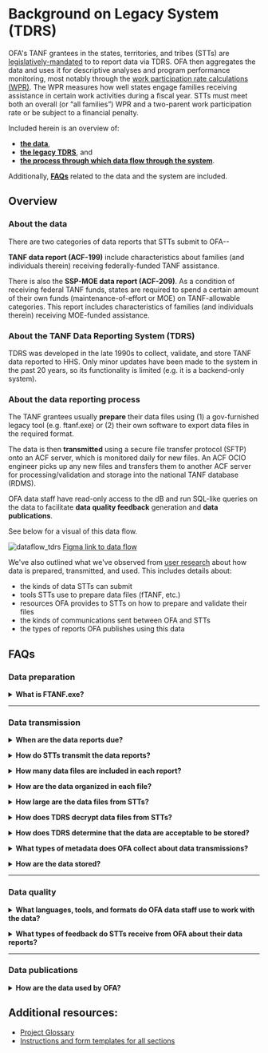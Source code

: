 # Background on Legacy System (TDRS)

OFA's TANF grantees in the states, territories, and tribes (STTs) are [legislatively-mandated](https://www.law.cornell.edu/uscode/text/42/611) to to report data via TDRS. OFA then aggregates the data and uses it for descriptive analyses and program performance monitoring, most notably through the [work participation rate calculations (WPR)](https://www.acf.hhs.gov/ofa/resource-library?f%5B0%5D=program%3A270&f%5B1%5D=program_topic%3A633&f%5B2%5D=type%3Aeasychart&keyword=&sort_by=combined_publication_date). The WPR measures how well states engage families receiving assistance in certain work activities during a fiscal year. STTs must meet both an overall (or “all families”) WPR and a two-parent work participation rate or be subject to a financial penalty.

Included herein is an overview of:
- **[the data](#about-the-data)**, 
- **[the legacy TDRS](#About-the-TANF-Data-Reporting-Sysyem-(TDRS))**, and
- **[the process through which data flow through the system](#About-the-data-reporting-process)**.

Additionally, **[FAQs](#FAQs)** related to the data and the system are included. 

## Overview
### About the data 
There are two categories of data reports that STTs submit to OFA--

**TANF data report (ACF-199)** include characteristics about families (and individuals therein) receiving federally-funded TANF assistance.

There is also the **SSP-MOE data report (ACF-209)**. As a condition of receiving federal TANF funds, states are required to spend a certain amount of their own funds (maintenance-of-effort or MOE) on TANF-allowable categories. This report includes characteristics of families (and individuals therein) receiving MOE-funded assistance.

### About the TANF Data Reporting System (TDRS)
TDRS was developed in the late 1990s to collect, validate, and store TANF data reported to HHS. Only minor updates have been made to the system in the past 20 years, so its functionality is limited (e.g. it is a backend-only system).  

### About the data reporting process

The TANF grantees usually **prepare** their data files using (1) a gov-furnished legacy tool (e.g. ftanf.exe) or (2) their own software to export data files in the required format. 

The data is then **transmitted** using a secure file transfer protocol (SFTP) onto an ACF server, which is monitored daily for new files. An ACF OCIO engineer picks up any new files and transfers them to another ACF server for processing/validation and storage into the national TANF database (RDMS). 

OFA data staff have read-only access to the dB and run SQL-like queries on the data to facilitate **data quality feedback** generation and **data publications**. 

See below for a visual of this data flow. 

![dataflow_tdrs](https://i.imgur.com/1bK7HMJ.jpg)
[Figma link to data flow](https://www.figma.com/file/irgQPLTrajxCXNiYBTEnMV/TDP-Mockups-For-Feedback?node-id=5617%3A47733)

We've also outlined what we've observed from [user research](https://github.com/HHS/TANF-app/blob/main/docs/User-Experience/Research/2020%2C%20Fall%20-%20Understanding%20STT%20Roles%2C%20Source%20of%20Truth%2C%20and%20Metadata.md) about how data is prepared, transmitted, and used. This includes details about: 
 * the kinds of data STTs can submit
 * tools STTs use to prepare data files (fTANF, etc.)
 * resources OFA provides to STTs on how to prepare and validate their files
 * the kinds of communications sent between OFA and STTs
 * the types of reports OFA publishes using this data

## FAQs
### Data preparation

**<details><summary>What is FTANF.exe?</summary>**

A desktop application designed by ACF's IT shop that STTs could download and use to prepare data files that could then be exported and transmitted to OFA. fTANF.exe can prepare all sections of data, check these data for the same types of errors that TDRS uses during processing/validation. The data could be entered by importing a previously-generated transmission file or by manual entry.  The application is no longer supported and is incompatible with newer versions of Windows, but many STTs with older versions of Windows still use it.
    
STTs using this tool are tracked [here](https://github.com/raft-tech/TANF-app/tree/raft-tdp-main/tdrs-backend/tdpservice/stts/management/commands/data). These STTs will have an `SSN_Encrypted` value of 1. This may change over time. 
</details>

---
### Data transmission

**<details><summary>When are the data reports due?</summary>**

Data reports are due within 45 days of the end of the fiscal quarter--

| Fiscal Quarter | Calendar Period | Due Date    |
| -------------- | --------------- | ----------- |
| 1              | Oct 1 - Dec 31  | February 14 |
| 2              | Jan 1 – Mar 3   | May 15      |
| 3              | Apr 1 – Jun 30  | August 15   |
| 4              | Jul 1 – Sep 30  | November 14 |

STTs are permitted to make corrections and re-transmit data throughout the fiscal year, but an end-of-fiscal year deadline is enforced after the fiscal quarter 4 data is due. 
</details>

**<details><summary>How do STTs transmit the data reports?</summary>**

Many STTs use SFTP clients like Winscp or IPSwitch. Others (especially STTs that manage their own legacy system) leverage Cyberfusion.     
</details>

**<details><summary>How many data files are included in each report?</summary>**

A minimum of 3 data files are included in each quarterly report--1 file per section (1, 2, and 3) of the TANF data report. Note:
* Section 4 is required *only* for STTs that submit data for a *sample* of its full caseload. 
    
* STTs that submit the SSP-MOE data report or sample data can vary by fiscal year. Their status for the current fiscal year are captured in the `SSP` and `Sample` indicators [here](https://github.com/raft-tech/TANF-app/tree/raft-tdp-main/tdrs-backend/tdpservice/stts/management/commands/data).
</details>

**<details><summary>How are the data organized in each file?</summary>**
    
TANF and SSP-MOE reports each have [4 data layouts](https://www.acf.hhs.gov/ofa/resource/tanfedit/index#transmission-file-header)--one layout per section of the report. The layouts between TANF and SSP-MOE are similar, but not identical.
    
**<details><summary>TANF</summary>**

#### Section 1 - active report
* *Structure*: one fixed width record per: (1) case and month and (2) case, person, and month for families receiving benefits through TANF
* [TANF Transmission file layout](https://www.acf.hhs.gov/sites/default/files/documents/ofa/tanf_data_report_section1_10_2008.pdf)
    * [Example file](https://hhsgov.sharepoint.com/:u:/r/sites/TANFDataPortalOFA/Shared%20Documents/dev/Parsing/data/tanf/ADS.E2J.FTP1.TS06?csf=1&web=1&e=hfI3Um) :lock:
    * [Instructions](https://www.acf.hhs.gov/sites/default/files/documents/ofa/tdrs_instr_10_01_2008_tansec1.pdf)
    * [Form](https://www.acf.hhs.gov/sites/default/files/documents/ofa/tdrs_form_reports_10_1_2008_tansec1.pdf)
* [Tribal TANF transmission file layout](https://www.acf.hhs.gov/sites/default/files/documents/ofa/tribal_layout_for_section1.pdf)
    * [Example file](https://hhsgov.sharepoint.com/:t:/r/sites/TANFDataPortalOFA/Shared%20Documents/dev/Parsing/data/tribal_tanf/ADS.E2J.FTP1.TS142.txt?csf=1&web=1&e=7BoNEz) :lock:
    * [Instructions](https://www.acf.hhs.gov/ofa/resource/tribal-tanf-data-coding-instructions)

#### Section 2 - closed report
* *Structure*: one fixed width record per: (1) case and month and (2) case, person, and month for families  who stopped receiving benefits through TANF
* [Transmission file layout](https://www.acf.hhs.gov/sites/default/files/documents/ofa/tanf_data_report_section2.pdf)
    * [Example file](https://hhsgov.sharepoint.com/:u:/r/sites/TANFDataPortalOFA/Shared%20Documents/dev/Parsing/data/tanf/ADS.E2J.FTP2.TS06?csf=1&web=1&e=DyDW6R) :lock:
    * [Instructions](https://www.acf.hhs.gov/sites/default/files/documents/ofa/tdrs_instr_10_02_2007_tansec2.pdf)
    * [Form](https://www.acf.hhs.gov/sites/default/files/documents/ofa/tdrs_form_reports_10_1_2008_tansec2.pdf)

#### Section 3 - aggregate report
* *Structure*: one fixed width record for the quarter that captures monthly counts of families that are applying for, receiving, and no longer receiving TANF benefits 
* [Transmission file layout](https://www.acf.hhs.gov/sites/default/files/documents/ofa/tanf_data_report_section3.pdf)
    * [Example file](https://hhsgov.sharepoint.com/:u:/r/sites/TANFDataPortalOFA/Shared%20Documents/dev/Parsing/data/tanf/ADS.E2J.FTP3.TS06?csf=1&web=1&e=txpefp) :lock:
    * [Instructions](https://www.acf.hhs.gov/sites/default/files/documents/ofa/tdrs_instr_10_02_2007_tansec3.pdf)
    * [Form](https://www.acf.hhs.gov/sites/default/files/documents/ofa/tdrs_form_reports_10_1_2008_tansec3.pdf)

#### Section 4 - stratum report
* *Structure*: one fixed width record for the quarter that captures monthly counts of families within each strata (Note: only relevant for STTs submitting Section 1 and Section 2 data that covers only a *sample* of the caseload)
* [Transmission file layout](https://www.acf.hhs.gov/sites/default/files/documents/ofa/tanf_data_report_section4.pdf)
    * [Example file](https://hhsgov.sharepoint.com/:u:/r/sites/TANFDataPortalOFA/Shared%20Documents/dev/Parsing/data/tanf/ADS.E2J.FTP4.TS06?csf=1&web=1&e=HZhbOF) :lock:
    * [Instructions](https://www.acf.hhs.gov/sites/default/files/documents/ofa/tdrs_instr_10_02_2008_tansec4.pdf)
    * [Form](https://www.acf.hhs.gov/sites/default/files/documents/ofa/tdrs_form_reports_10_1_2008_tansec4.pdf)
</details>

**<details><summary>SSP-MOE</summary>**

#### Section 1 - active report
* *Structure*: one fixed width record per: (1) case and month and (2) case, person, and month for families receiving benefits through SSP-MOE
* [Transmission file layout](https://www.acf.hhs.gov/sites/default/files/documents/ofa/ssp_moe_transmission_format_section_1.pdf)
    * [Example file](https://hhsgov.sharepoint.com/:u:/r/sites/TANFDataPortalOFA/Shared%20Documents/dev/Parsing/data/ssp/ADS.E2J.NDM1.MS24?csf=1&web=1&e=nAxAFw) :lock:
    * [Instructions](https://www.acf.hhs.gov/sites/default/files/documents/ofa/tdrs_instr_10_01_2008_sspsec1.pdf)
    * [Form](https://www.acf.hhs.gov/sites/default/files/documents/ofa/tdrs_form_reports_10_1_2008_sspsec1.pdf)

#### Section 2 - closed report
* *Structure*: one fixed width record per: (1) case and month and (2) case, person, and month for families no longer receiving benefits through SSP-MOE
* [Transmission file layout](https://www.acf.hhs.gov/sites/default/files/documents/ofa/ssp_moe_transmission_format_section_2.pdf)
     * [Example file](https://hhsgov.sharepoint.com/:u:/r/sites/TANFDataPortalOFA/Shared%20Documents/dev/Parsing/data/ssp/ADS.E2J.NDM2.MS24?csf=1&web=1&e=IcVe3F) :lock:
     * [Instructions](https://www.acf.hhs.gov/sites/default/files/documents/ofa/tdrs_instr_10_02_2007_sspsec2.pdf)
     * [Form](https://www.acf.hhs.gov/sites/default/files/documents/ofa/tdrs_form_reports_10_1_2008_sspsec2.pdf)

#### Section 3 - aggregate report
* *Structure*: one fixed width record for the quarter that captures monthly counts of families that are applying for, receiving, and no longer receiving SSP-MOE benefits
* [Transmission file layout](https://www.acf.hhs.gov/sites/default/files/documents/ofa/ssp_moe_transmission_format_section_3.pdf)
    * [Example file](https://hhsgov.sharepoint.com/:u:/r/sites/TANFDataPortalOFA/Shared%20Documents/dev/Parsing/data/ssp/ADS.E2J.NDM3.MS24?csf=1&web=1&e=cpj3iQ) :lock:
    * [Instructions](https://www.acf.hhs.gov/sites/default/files/documents/ofa/tdrs_instr_10_02_2007_sspsec3.pdf)
    * [Form](https://www.acf.hhs.gov/sites/default/files/documents/ofa/tdrs_form_reports_10_1_2008_sspsec3.pdf)

#### Section 4 - stratum report
* *Structure*: one fixed width record for the quarter that captures monthly counts of families within each strata (Note: only relevant for STTs submitting Section 1 and Section 2 data that covers only a sample of the caseload)
* [Transmission file layout](https://www.acf.hhs.gov/sites/default/files/documents/ofa/ssp_moe_transmission_format_section_4.pdf)
     * [Example file](https://hhsgov.sharepoint.com/:u:/r/sites/TANFDataPortalOFA/Shared%20Documents/dev/Parsing/data/ssp/ADS.E2J.NDM4.MS24?csf=1&web=1&e=DY8e7u) :lock:
     * [Instructions](https://www.acf.hhs.gov/sites/default/files/documents/ofa/tdrs_instr_10_01_2008_sspsec4.pdf)
     * [Form](https://www.acf.hhs.gov/sites/default/files/documents/ofa/tdrs_form_reports_10_1_2008_sspsec4.pdf)
</details>
    
</details>

**<details><summary>How large are the data files from STTs?</summary>**

Data file sizes vary by section of the TANF/SSP-MOE reports and are as follows:
- Section 1: 123kb - 50,000kb
- Section 2: 14kb - 2,000kb
- Section 3: 1kb - 2kb
- Section 4: 1kb - 2kb
</details>

**<details><summary>How does TDRS decrypt data files from STTs?</summary>**

"Encryption" is an artifact of STTs using executables like FTANF.exe and SSPMOE.exe to prepare their data transmissions files. Encryption in this context means that the values in the SSN position of Section 1 and Section 2 data files are replaced with other alphanumeric characters. 
    
TDRS has a decryption script that runs on transmitted files if (and only if) the files have an "E" as the [encryption indicator in the header record](https://github.com/raft-tech/TANF-app/blob/raft-tdp-main/docs/User-Experience/Research/2020,%20Fall%20-%20Flat%20File%20Metadata%20Guide.md#header-structure). For future reference: in the absence of checking the header record, if the SSN includes special characters, this is also evidence of encryption.
    
This decryption ensures that SSNs stored in the database can be used to match to other administrative data sources (e.g. matching to wage records to track employment outcomes for individuals receiving TANF). 

STTs using these executables are tracked [here](https://github.com/raft-tech/TANF-app/tree/raft-tdp-main/tdrs-backend/tdpservice/stts/management/commands/data). These STTs will have an `SSN_Encrypted` value of 1. This may change over time. 

The decryption code is included the [parsing notebooks](https://hhsgov.sharepoint.com/sites/TANFDataPortalOFA/Shared%20Documents/Forms/AllItems.aspx?id=%2Fsites%2FTANFDataPortalOFA%2FShared%20Documents%2Fdev%2FParsing&viewid=6ecbc5f1%2Dfa9c%2D4b0a%2Da454%2D35e222e8044e) :lock:
</details>

**<details><summary>How does TDRS determine that the data are acceptable to be stored?</summary>**

TDRS has a hierarchy of checks to determine if the data meet minimum standards for dB storage:
- *Are the file naming conventions valid?* If not, the data file(s) will not be transferred to the ACF server for processing/validation and storage. 
- *Does the file have the appropriate layout?* Here the system will essentially check the file to determine if there is sufficient information in the file to determine how to parse there data therein. These checks are to determine if the record layout is valid and the records are eligible to be parsed (aka _pre-parsing errors_). See **[mural](https://app.mural.co/t/raft2792/m/raft2792/1624455269095/a03c7a41f537ee50530451e7cb2a26fa11d2c9e6?sender=alexandrapennington7597)** and **pre-parsing section of [notebooks](https://hhsgov.sharepoint.com/sites/TANFDataPortalOFA/Shared%20Documents/Forms/AllItems.aspx?id=%2Fsites%2FTANFDataPortalOFA%2FShared%20Documents%2Fdev%2FParsing&viewid=6ecbc5f1%2Dfa9c%2D4b0a%2Da454%2D35e222e8044e)** for more details :lock:. 
- *Do the data have valid values and are the data consistent within and across records?* TDRS checks for out-of-range values (based on coding instructions) as well as for consistency between related data elements within and across records. Examples:
    * *out-of-range value*: Receipt of SNAP assistance (T1 record) can take on only 2 possible values: 1:Yes or 2:No.
    * *consistency within a record*: If SSI recipient = 1:yes then SSI amount received > $0 (T2 record)
    * *consistency across records*:  For every family (T1 record) for a given month, there is no evidence that at least one adult (T2 record) or child (T3 record) associated with the family's case is a TANF recipient.

Current TDRS checks (which are being revised and expanded upon for TDP) are included [here](https://www.acf.hhs.gov/ofa/policy-guidance/final-tanf-ssp-moe-data-reporting-system-transmission-files-layouts-and-edits#tanf-edits) and [here](https://www.acf.hhs.gov/ofa/policy-guidance/final-tanf-ssp-moe-data-reporting-system-transmission-files-layouts-and-edits#ssp-edits). 

**Important Note**: Acceptance and storage does not mean that transmitted data are error-free. OFA data staff conduct additional data quality checks to ensure accuracy, completeness, and consistency of the data within and across records and sections of the report over time. Data quality feedback reports are sent to STTs throughout the data reporting period (See feedback FAQ below for more details).
</details>

**<details><summary>What types of metadata does OFA collect about data transmissions?</summary>**

TDRS tracks data transmissions from the point that data files are *successfully* picked up for processing (i.e. if files are not picked up, no metadata is tracked) to storage into the dB. Metadata collected include: when the data was processed, the reporting period, all information from the [header record](https://github.com/raft-tech/TANF-app/blob/raft-tdp-main/docs/User-Experience/Research/2020,%20Fall%20-%20Flat%20File%20Metadata%20Guide.md#header-structure), which tells the system how to process and store the data, and a list of any errors detected by the system. 

See [Transmissions notebook](https://hhsgov.sharepoint.com/sites/TANFDataPortalOFA/Shared%20Documents/Forms/AllItems.aspx?id=%2Fsites%2FTANFDataPortalOFA%2FShared%20Documents%2FDesign%2FTransmissionsDemo%2Ehtml&parent=%2Fsites%2FTANFDataPortalOFA%2FShared%20Documents%2FDesign) for more details :lock:. 
</details>

**<details><summary>How are the data stored?</summary>**

Once the data are parsed and validated, they are stored in dB tables by record type. There are:
* 7 record types for TANF
* 6 record types for Tribal TANF (_tribal grantees do not currently submit section 4 data_)
* 7 record types for SSP-MOE

See **[parsing notebooks](https://hhsgov.sharepoint.com/sites/TANFDataPortalOFA/Shared%20Documents/Forms/AllItems.aspx?id=%2Fsites%2FTANFDataPortalOFA%2FShared%20Documents%2Fdev%2FParsing&viewid=6ecbc5f1%2Dfa9c%2D4b0a%2Da454%2D35e222e8044e)** :lock: for script to parse data by all of the abovementioned record types.  Most of the tables contain between 700,000 to 1,300,000 rows. 
    
The database currently is around 50GB in size, though most of it is historical data which will not need to be migrated. Access to this data is extremely limited, both because the data is sensitive (contains personally identifiable information or PII) and because managing access to these aging systems is difficult.
</details>

---
### Data quality 

**<details><summary>What languages, tools, and formats do OFA data staff use to work with the data?</summary>**
 - Languages
    - SAS
    - SQL
    - Python
    - R

- Tools
    - SAS Enterprise Guide; Base SAS
    - Jupyter Notebooks
    - VS Code
    - RStudio; Base R
    - Excel
    - Tableau

- Data Formats
    - .txt
    - .xls/.xlsx/.csv
    - .json

</details>

**<details><summary>What types of feedback do STTs receive from OFA about their data reports?</summary>**

![](https://i.imgur.com/cAesptu.png)
Examples of these reports can be found here :lock::
- [transmissions feedback](https://hhsgov.sharepoint.com/:u:/r/sites/TANFDataPortalOFA/Shared%20Documents/Design/TransmissionsDemo.html?csf=1&web=1&e=1navYZ)
- [monthly feedback](https://hhsgov.sharepoint.com/:x:/r/sites/TANFDataPortalOFA-UserResearch/Shared%20Documents/User%20Research/FeedbackRpts/Reference%20TANF%26SSP%20WPR%26TL%20Reports.xlsx?d=wdb175f3b3da54dd7ad49ce2a55e7cc2b&csf=1&web=1&e=ZjFqOv)
- [bi-quarterly feedback](https://hhsgov.sharepoint.com/:b:/r/sites/TANFDataPortalOFA-UserResearch/Shared%20Documents/User%20Research/FeedbackRpts/TANF%20Data%20Report%20(Form%20ACF-199)%20Section%201%20Questionable%20Cases%20Reference%20Guide.pdf?csf=1&web=1&e=50d7It)
</details>

---
### Data publications

**<details><summary>How are the data used by OFA?</summary>**

The table below is a representation of each publication OFA produces, frequency of the publication, and the sections of the data reports used to produce them. 
| Publication                                                                                                                                                                                                    | Frequency | Section 1 | Section  2 | Section 3 | Section 4          |
| -------------------------------------------------------------------------------------------------------------------------------------------------------------------------------------------------------------- | --------- | --------- | ---------- | --------- | ------------------ |
|                                                                                                                                                                                                                |           |           |            |           |                    |
| [Caseload Report](https://www.acf.hhs.gov/ofa/resource-library?f%5B0%5D=program%3A270&f%5B1%5D=program_topic%3A634&sort_by=combined_publication_date&sort_order=DESC&items_per_page=10)                        | Quarterly |           |            |:heavy_check_mark: |  |
| [Characteristics Report](https://www.acf.hhs.gov/ofa/resource-library?f%5B0%5D=program%3A270&f%5B1%5D=program_topic%3A584&f%5B2%5D=type%3Aeasychart&keyword=Characteristics&sort_by=combined_publication_date) | Annually          | :heavy_check_mark: |:heavy_check_mark:|:heavy_check_mark:|   :heavy_check_mark:|
|[Work Participation Report](https://www.acf.hhs.gov/ofa/resource-library?f%5B0%5D=program%3A270&f%5B1%5D=program_topic%3A633&f%5B2%5D=type%3Aeasychart&keyword=&sort_by=combined_publication_date)| Annually          |:heavy_check_mark: |            | :heavy_check_mark: | :heavy_check_mark:  |
|[Time Limits Report](https://www.acf.hhs.gov/ofa/data/tanf-federal-five-year-time-limit)| Annually |:heavy_check_mark:|            | :heavy_check_mark: | :heavy_check_mark: |
|[TANF Annual Report to Congress](https://www.acf.hhs.gov/ofa/resource-library?f%5B0%5D=program%3A270&f%5B1%5D=report_type%3A613)| Annually | :heavy_check_mark: | :heavy_check_mark: | :heavy_check_mark:          |   :heavy_check_mark: |

</details>

## Additional resources:
* [Project Glossary](https://github.com/raft-tech/TANF-app/blob/raft-tdp-main/docs/Background/Project-Glossary.md) 
* [Instructions and form templates for all sections](https://www.acf.hhs.gov/ofa/resource/policy/pi-ofa/2008/200809/tanf-acf-pi-2008-07)








